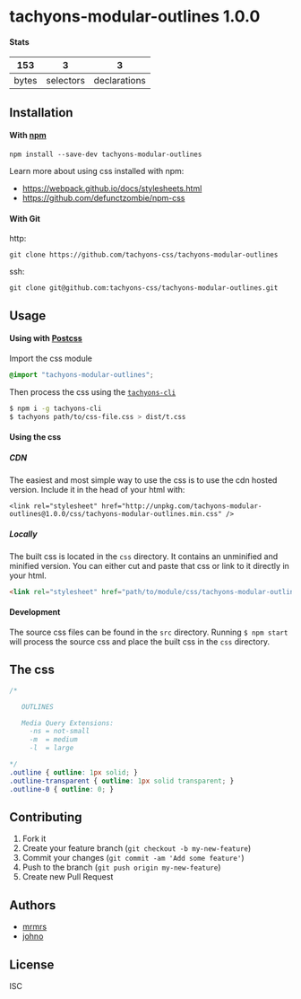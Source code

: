 # tachyons-modular-outlines 1.0.0



#### Stats

153 | 3 | 3
---|---|---
bytes | selectors | declarations

## Installation

#### With [npm](https://npmjs.com)

```
npm install --save-dev tachyons-modular-outlines
```

Learn more about using css installed with npm:
* https://webpack.github.io/docs/stylesheets.html
* https://github.com/defunctzombie/npm-css

#### With Git

http:
```
git clone https://github.com/tachyons-css/tachyons-modular-outlines
```

ssh:
```
git clone git@github.com:tachyons-css/tachyons-modular-outlines.git
```

## Usage

#### Using with [Postcss](https://github.com/postcss/postcss)

Import the css module

```css
@import "tachyons-modular-outlines";
```

Then process the css using the [`tachyons-cli`](https://github.com/tachyons-css/tachyons-cli)

```sh
$ npm i -g tachyons-cli
$ tachyons path/to/css-file.css > dist/t.css
```

#### Using the css

##### CDN
The easiest and most simple way to use the css is to use the cdn hosted version. Include it in the head of your html with:

```
<link rel="stylesheet" href="http://unpkg.com/tachyons-modular-outlines@1.0.0/css/tachyons-modular-outlines.min.css" />
```

##### Locally
The built css is located in the `css` directory. It contains an unminified and minified version.
You can either cut and paste that css or link to it directly in your html.

```html
<link rel="stylesheet" href="path/to/module/css/tachyons-modular-outlines">
```

#### Development

The source css files can be found in the `src` directory.
Running `$ npm start` will process the source css and place the built css in the `css` directory.

## The css

```css
/*

   OUTLINES

   Media Query Extensions:
     -ns = not-small
     -m  = medium
     -l  = large

*/
.outline { outline: 1px solid; }
.outline-transparent { outline: 1px solid transparent; }
.outline-0 { outline: 0; }
```

## Contributing

1. Fork it
2. Create your feature branch (`git checkout -b my-new-feature`)
3. Commit your changes (`git commit -am 'Add some feature'`)
4. Push to the branch (`git push origin my-new-feature`)
5. Create new Pull Request

## Authors

* [mrmrs](http://mrmrs.io)
* [johno](http://johnotander.com)

## License

ISC

